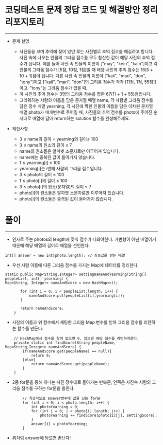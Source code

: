 <h1>코딩테스트 문제 정답 코드 및 해결방안 정리 리포지토리</h1>
<hr>

- 문제 설명
  - 사진들을 보며 추억에 젖어 있던 루는 사진별로 추억 점수를 매길려고 합니다. 사진 속에 나오는 인물의 그리움 점수를 모두 합산한 값이 해당 사진의 추억 점수가 됩니다. 예를 들어 사진 속 인물의 이름이 ["may", "kein", "kain"]이고 각 인물의 그리움 점수가 [5점, 10점, 1점]일 때 해당 사진의 추억 점수는 16(5 + 10 + 1)점이 됩니다. 다른 사진 속 인물의 이름이 ["kali", "mari", "don", "tony"]이고 ["kali", "mari", "don"]의 그리움 점수가 각각 [11점, 1점, 55점]]이고, "tony"는 그리움 점수가 없을 때,
  - 이 사진의 추억 점수는 3명의 그리움 점수를 합한 67(11 + 1 + 55)점입니다.
  - 그리워하는 사람의 이름을 담은 문자열 배열 name, 각 사람별 그리움 점수를 담은 정수 배열 yearning, 각 사진에 찍힌 인물의 이름을 담은 이차원 문자열 배열 photo가 매개변수로 주어질 때, 사진들의 추억 점수를 photo에 주어진 순서대로 배열에 담아 return하는 solution 함수를 완성해주세요.

- 제한사항
  - 3 ≤ name의 길이 = yearning의 길이≤ 100
  - 3 ≤ name의 원소의 길이 ≤ 7
  - name의 원소들은 알파벳 소문자로만 이루어져 있습니다.
  - name에는 중복된 값이 들어가지 않습니다.
  - 1 ≤ yearning[i] ≤ 100
  - yearning[i]는 i번째 사람의 그리움 점수입니다.
  - 3 ≤ photo의 길이 ≤ 100
  - 1 ≤ photo[i]의 길이 ≤ 100
  - 3 ≤ photo[i]의 원소(문자열)의 길이 ≤ 7
  - photo[i]의 원소들은 알파벳 소문자로만 이루어져 있습니다.
  - photo[i]의 원소들은 중복된 값이 들어가지 않습니다.

<h1>풀이</h1>
<hr>

- 인자로 주는 photos의 length에 맞춰 점수가 나와야한다. 가변형이 아닌 배열이기 때문에 해당 배열의 길이로 배열을 선언한다.
~~~
int[] answer = new int[photo.length]; // 최종값을 받는 배열
~~~

- 우선 사람 이름에 따른 그리움 점수를 가지는 Map에 데이터를 정리한다.
~~~
static public Map<String,Integer> settingNameAndYearning(String[] peopleList, int[] yearning) {
Map<String, Integer> nameAndScore = new HashMap<>();

       for (int i = 0; i < peopleList.length; i++) {
           nameAndScore.put(peopleList[i],yearning[i]);
       }

       return nameAndScore;
    }
~~~

- 사람의 이름과 위 함수에서 세팅한 그리움 Map 변수를 받아 그리움 점수를 리턴하는 함수를 만든다.
~~~
    // HashMap에서 점수를 찾아 없으면 0, 있으면 해당 점수를 리턴하게한다.
    private static int findScore(String peopleName, Map<String,Integer> nameAndScore) {
        if(nameAndScore.get(peopleName) == null){
            return 0;
        }else{
            return nameAndScore.get(peopleName);
        }
    }
~~~

- 2중 for문을 통해 하나는 사진 장수대로 돌아가는 반복문, 안쪽은 사진속 사람의 그리움 점수를 구하는 for문을 돌린다.
~~~
        // 최종적으로 answer변수에 값을 담는 for문
        for (int i = 0; i < photo.length; i++) {
            int photoYearning = 0;
            for (int j = 0; j < photo[i].length; j++) {
                photoYearning += findScore(photo[i][j], settingScore);
            }
            answer[i] = photoYearning;
        }
~~~

- 위처럼 answer에 담으면 끝난다!    

